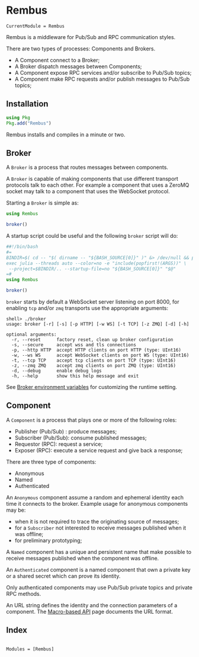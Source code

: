 # Rembus

```@meta
CurrentModule = Rembus
```

Rembus is a middleware for Pub/Sub and RPC communication styles.

There are two types of processes: Components and Brokers.

- A Component connect to a Broker;
- A Broker dispatch messages between Components;
- A Component expose RPC services and/or subscribe to Pub/Sub topics;
- A Component make RPC requests and/or publish messages to Pub/Sub topics;

## Installation

```julia
using Pkg
Pkg.add("Rembus")
```

Rembus installs and compiles in a minute or two.

## Broker

A `Broker` is a process that routes messages between components.

A `Broker` is capable of making components that use different transport protocols talk to each other. For example a component that uses a ZeroMQ socket may talk to a component
that uses the WebSocket protocol.

Starting a `Broker` is simple as:

```julia
using Rembus

broker()
```

A startup script could be useful and the following `broker` script will do:

```julia
##!/bin/bash
#=
BINDIR=$( cd -- "$( dirname -- "${BASH_SOURCE[0]}" )" &> /dev/null && pwd )
exec julia --threads auto --color=no -e "include(popfirst!(ARGS))" \
 --project=$BINDIR/.. --startup-file=no "${BASH_SOURCE[0]}" "$@"
=#
using Rembus

broker()
```

`broker` starts by default a WebSocket server listening on port 8000,
for enabling `tcp` and/or `zmq` transports use the appropriate arguments:

```text
shell> ./broker
usage: broker [-r] [-s] [-p HTTP] [-w WS] [-t TCP] [-z ZMQ] [-d] [-h]

optional arguments:
  -r, --reset      factory reset, clean up broker configuration
  -s, --secure     accept wss and tls connections
  -p, --http HTTP  accept HTTP clients on port HTTP (type: UInt16)
  -w, --ws WS      accept WebSocket clients on port WS (type: UInt16)
  -t, --tcp TCP    accept tcp clients on port TCP (type: UInt16)
  -z, --zmq ZMQ    accept zmq clients on port ZMQ (type: UInt16)
  -d, --debug      enable debug logs
  -h, --help       show this help message and exit
```

See [Broker environment variables](@ref) for customizing the runtime setting.  

## Component

A `Component` is a process that plays one or more of the following roles:

- Publisher (Pub/Sub) : produce messages;
- Subscriber (Pub/Sub): consume published messages;
- Requestor (RPC): request a service;
- Exposer (RPC): execute a service request and give back a response;

There are three type of components:

- Anonymous
- Named
- Authenticated

An `Anonymous` component assume a random and ephemeral identity each time it connects to the broker. Example usage for anonymous components may be:

- when it is not required to trace the originating source of messages;
- for a `Subscriber` not interested to receive messages published when it was
  offline;
- for preliminary prototyping;

A `Named` component has a unique and persistent name that make possible to receive messages published when the component was offline.

An `Authenticated` component is a named component that own a private key or a shared secret which can prove its identity.

Only authenticated components may use Pub/Sub private topics and private RPC methods.

An URL string defines the identity and the connection parameters of a component. The [Macro-based API](./macro_api.md#component) page documents the URL format.

## Index

```@index
```

```@autodocs
Modules = [Rembus]
```
